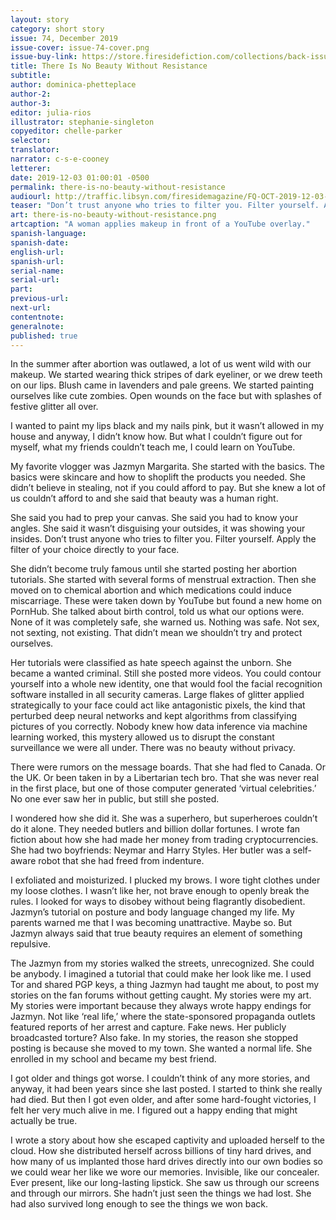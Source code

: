 ```yaml
---
layout: story
category: short story
issue: 74, December 2019
issue-cover: issue-74-cover.png
issue-buy-link: https://store.firesidefiction.com/collections/back-issues/products/fireside-magazine-issue-74-december-2019
title: There Is No Beauty Without Resistance
subtitle:
author: dominica-phetteplace
author-2:
author-3:
editor: julia-rios
illustrator: stephanie-singleton
copyeditor: chelle-parker
selector:
translator:
narrator: c-s-e-cooney
letterer:
date: 2019-12-03 01:00:01 -0500
permalink: there-is-no-beauty-without-resistance
audiourl: http://traffic.libsyn.com/firesidemagazine/FQ-OCT-2019-12-03-There_Is_No_Beauty_Without_Resistance.mp3
teaser: "Don’t trust anyone who tries to filter you. Filter yourself. Apply the filter of your choice directly to your face."
art: there-is-no-beauty-without-resistance.png
artcaption: "A woman applies makeup in front of a YouTube overlay."
spanish-language:
spanish-date:
english-url:
spanish-url:
serial-name:
serial-url:
part:
previous-url:
next-url:
contentnote:
generalnote:
published: true
---
```


In the summer after abortion was outlawed, a lot of us went wild with our makeup. We started wearing thick stripes of dark eyeliner, or we drew teeth on our lips. Blush came in lavenders and pale greens. We started painting ourselves like cute zombies. Open wounds on the face but with splashes of festive glitter all over.

I wanted to paint my lips black and my nails pink, but it wasn’t allowed in my house and anyway, I didn’t know how. But what I couldn’t figure out for myself, what my friends couldn’t teach me, I could learn on YouTube.

My favorite vlogger was Jazmyn Margarita. She started with the basics. The basics were skincare and how to shoplift the products you needed. She didn’t believe in stealing, not if you could afford to pay. But she knew a lot of us couldn’t afford to and she said that beauty was a human right.

She said you had to prep your canvas. She said you had to know your angles. She said it wasn’t disguising your outsides, it was showing your insides. Don’t trust anyone who tries to filter you. Filter yourself. Apply the filter of your choice directly to your face.

She didn’t become truly famous until she started posting her abortion tutorials. She started with several forms of menstrual extraction. Then she moved on to chemical abortion and which medications could induce miscarriage. These were taken down by YouTube but found a new home on PornHub. She talked about birth control, told us what our options were.  None of it was completely safe, she warned us. Nothing was safe. Not sex, not sexting, not existing. That didn’t mean we shouldn’t try and protect ourselves.

Her tutorials were classified as hate speech against the unborn. She became a wanted criminal. Still she posted more videos. You could contour yourself into a whole new identity, one that would fool the facial recognition software installed in all security cameras. Large flakes of glitter applied strategically to your face could act like antagonistic pixels, the kind that perturbed deep neural networks and kept algorithms from classifying pictures of you correctly. Nobody knew how data inference via machine learning worked, this mystery allowed us to disrupt the constant surveillance we were all under. There was no beauty without privacy.

There were rumors on the message boards. That she had fled to Canada. Or the UK. Or been taken in by a Libertarian tech bro. That she was never real in the first place, but one of those computer generated ‘virtual celebrities.’ No one ever saw her in public, but still she posted.

I wondered how she did it. She was a superhero, but superheroes couldn’t do it alone. They needed butlers and billion dollar fortunes. I wrote fan fiction about how she had made her money from trading cryptocurrencies. She had two boyfriends: Neymar and Harry Styles. Her butler was a self-aware robot that she had freed from indenture.

I exfoliated and moisturized. I plucked my brows. I wore tight clothes under my loose clothes. I wasn’t like her, not brave enough to openly break the rules. I looked for ways to disobey without being flagrantly disobedient. Jazmyn’s tutorial on posture and body language changed my life. My parents warned me that I was becoming unattractive. Maybe so. But Jazmyn always said that true beauty requires an element of something repulsive.

The Jazmyn from my stories walked the streets, unrecognized. She could be anybody. I imagined a tutorial that could make her look like me. I used Tor and shared PGP keys, a thing Jazmyn had taught me about, to post my stories on the fan forums without getting caught. My stories were my art. My stories were important because they always wrote happy endings for Jazmyn. Not like ‘real life,’ where the state-sponsored propaganda outlets featured reports of her arrest and capture. Fake news. Her publicly broadcasted torture? Also fake. In my stories, the reason she stopped posting is because she moved to my town. She wanted a normal life. She enrolled in my school and became my best friend.

I got older and things got worse. I couldn’t think of any more stories, and anyway, it had been years since she last posted. I started to think she really had died. But then I got even older, and after some hard-fought victories, I felt her very much alive in me. I figured out a happy ending that might actually be true.

I wrote a story about how she escaped captivity and uploaded herself to the cloud. How she distributed herself across billions of tiny hard drives, and how many of us implanted those hard drives directly into our own bodies so we could wear her like we wore our memories. Invisible, like our concealer. Ever present, like our long-lasting lipstick. She saw us through our screens and through our mirrors. She hadn’t just seen the things we had lost. She had also survived long enough to see the things we won back.
